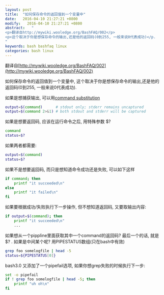 ```yaml
---
layout: post
title:  "如何保存命令的返回值到一个变量中"
date:   2016-04-10 21:27:21 +0800
modify:   2016-04-10 21:27:21 +0800
abstract:   "
<p>翻译自http://mywiki.wooledge.org/BashFAQ/002</p>
<p>这个取决于你是想保存命令的输出,还是他的返回码(0到255, 一般来说0代表成功)</p.
"
keywords: bash bashfaq linux
categories: bash linux
---
```


翻译自[http://mywiki.wooledge.org/BashFAQ/002](http://mywiki.wooledge.org/BashFAQ/002)

如何保存命令的返回值到一个变量中, 这个取决于你是想保存命令的输出,还是他的返回码(0到255, 一般来说0代表成功).

如果是想捕获输出, 可以用[command substitution](http://mywiki.wooledge.org/CommandSubstitution)

```sh
output=$(command)      # stdout only; stderr remains uncaptured
output=$(command 2>&1) # both stdout and stderr will be captured
```

如果是想要返回码, 应该在运行命令之后, 用特殊参数 $?

```sh
command
status=$?
```

如果两者都需要:

```sh
output=$(command)
status=$?
```

如果不是想要返回码, 而只是想知道命令成功还是失败, 可以如下这样

```sh
if command; then
    printf "it succeeded\n"
else
    printf "it failed\n"
fi
```

如果要根据成功/失败执行下一步操作, 但不想知道返回码, 又要取输出内容:

```sh
if output=$(command); then
    printf "it succeeded\n"
    ...
```

如果想从一个pippline里面获取其中一个command的返回码? 最后一个的话, 就是 $? . 如果是中间某个呢? 用PIPESTATUS数组(只在bash中有效)

```sh
grep foo somelogfile | head -5
status=${PIPESTATUS[0]}
```


bash3.0 又添加了一个pipefail选项, 如果你想grep失败的时候执行下一步:

```sh
set -o pipefail
if ! grep foo somelogfile | head -5; then
    printf "uh oh\n"
fi
```
